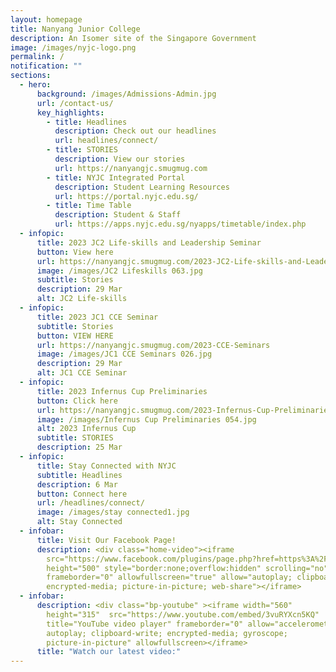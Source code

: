 ```yaml
---
layout: homepage
title: Nanyang Junior College
description: An Isomer site of the Singapore Government
image: /images/nyjc-logo.png
permalink: /
notification: ""
sections:
  - hero:
      background: /images/Admissions-Admin.jpg
      url: /contact-us/
      key_highlights:
        - title: Headlines
          description: Check out our headlines
          url: headlines/connect/
        - title: STORIES
          description: View our stories
          url: https://nanyangjc.smugmug.com
        - title: NYJC Integrated Portal
          description: Student Learning Resources
          url: https://portal.nyjc.edu.sg/
        - title: Time Table
          description: Student & Staff
          url: https://apps.nyjc.edu.sg/nyapps/timetable/index.php
  - infopic:
      title: 2023 JC2 Life-skills and Leadership Seminar
      button: View here
      url: https://nanyangjc.smugmug.com/2023-JC2-Life-skills-and-Leadership-Seminar/
      image: /images/JC2 Lifeskills 063.jpg
      subtitle: Stories
      description: 29 Mar
      alt: JC2 Life-skills
  - infopic:
      title: 2023 JC1 CCE Seminar
      subtitle: Stories
      button: VIEW HERE
      url: https://nanyangjc.smugmug.com/2023-CCE-Seminars
      image: /images/JC1 CCE Seminars 026.jpg
      description: 29 Mar
      alt: JC1 CCE Seminar
  - infopic:
      title: 2023 Infernus Cup Preliminaries
      button: Click here
      url: https://nanyangjc.smugmug.com/2023-Infernus-Cup-Preliminaries/
      image: /images/Infernus Cup Preliminaries 054.jpg
      alt: 2023 Infernus Cup
      subtitle: STORIES
      description: 25 Mar
  - infopic:
      title: Stay Connected with NYJC
      subtitle: Headlines
      description: 6 Mar
      button: Connect here
      url: /headlines/connect/
      image: /images/stay connected1.jpg
      alt: Stay Connected
  - infobar:
      title: Visit Our Facebook Page!
      description: <div class="home-video"><iframe
        src="https://www.facebook.com/plugins/page.php?href=https%3A%2F%2Fwww.facebook.com%2FNanyangjc%2F&tabs=timeline&width=340&height=500&small_header=false&adapt_container_width=true&hide_cover=false&show_facepile=true&appId"
        height="500" style="border:none;overflow:hidden" scrolling="no"
        frameborder="0" allowfullscreen="true" allow="autoplay; clipboard-write;
        encrypted-media; picture-in-picture; web-share"></iframe>
  - infobar:
      description: <div class="bp-youtube" ><iframe width="560"
        height="315"  src="https://www.youtube.com/embed/3vuRYXcn5KQ"
        title="YouTube video player" frameborder="0" allow="accelerometer;
        autoplay; clipboard-write; encrypted-media; gyroscope;
        picture-in-picture" allowfullscreen></iframe>
      title: "Watch our latest video:"
---
```

